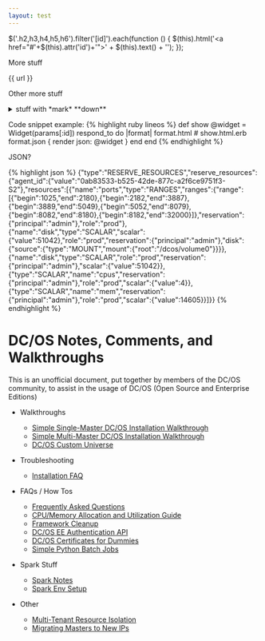 ```yaml
---
layout: test
---
```


$('.h2,h3,h4,h5,h6').filter('[id]').each(function () {
    $(this).html('<a href="#'+$(this).attr('id')+'">' + $(this).text() + '</a>');
});

More stuff

{{ url }}

Other more stuff

<details><summary>stuff with *mark* **down**</summary>

## _formatted_ **heading** with [a](link)

{% highlight ruby lineos %}
def show
  @widget = Widget(params[:id])
  respond_to do |format|
    format.html # show.html.erb
    format.json { render json: @widget }
  end
end
{% endhighlight %}

```
{{standard 3-backtick code block omitted from here due to escaping issues}}
```

Collapsible until here.
</details>

Code snippet example:
{% highlight ruby lineos %}
def show
  @widget = Widget(params[:id])
  respond_to do |format|
    format.html # show.html.erb
    format.json { render json: @widget }
  end
end
{% endhighlight %}

JSON?

{% highlight json %}
{"type":"RESERVE_RESOURCES","reserve_resources":{"agent_id":{"value":"0ab83533-b525-42de-877c-a2f6ce9751f3-S2"},"resources":[{"name":"ports","type":"RANGES","ranges":{"range":[{"begin":1025,"end":2180},{"begin":2182,"end":3887},{"begin":3889,"end":5049},{"begin":5052,"end":8079},{"begin":8082,"end":8180},{"begin":8182,"end":32000}]},"reservation":{"principal":"admin"},"role":"prod"},{"name":"disk","type":"SCALAR","scalar":{"value":51042},"role":"prod","reservation":{"principal":"admin"},"disk":{"source":{"type":"MOUNT","mount":{"root":"/dcos/volume0"}}}},{"name":"disk","type":"SCALAR","role":"prod","reservation":{"principal":"admin"},"scalar":{"value":51042}},{"type":"SCALAR","name":"cpus","reservation":{"principal":"admin"},"role":"prod","scalar":{"value":4}},{"type":"SCALAR","name":"mem","reservation":{"principal":"admin"},"role":"prod","scalar":{"value":14605}}]}}
{% endhighlight %}

# DC/OS Notes, Comments, and Walkthroughs

This is an unofficial document, put together by members of the DC/OS community, to assist in the usage of DC/OS (Open Source and Enterprise Editions)

* Walkthroughs
    * [Simple Single-Master DC/OS Installation Walkthrough](walkthroughs/single-master-setup.md)
    * [Simple Multi-Master DC/OS Installation Walkthrough](walkthroughs/multi-master-setup.md)
    * [DC/OS Custom Universe](walkthroughs/custom-universe.md)


* Troubleshooting
    * [Installation FAQ](troubleshooting/installation-faq.md)


* FAQs / How Tos
    * [Frequently Asked Questions](faqs/faq.md)
    * [CPU/Memory Allocation and Utilization Guide](faqs/utilization.md)
    * [Framework Cleanup](faqs/cleanup.md)
    * [DC/OS EE Authentication API](faqs/authentication.md)
    * [DC/OS Certificates for Dummies](faqs/certificates-for-dummies.md)
    * [Simple Python Batch Jobs](faqs/simple-python-batch-jobs.md)


* Spark Stuff
    * [Spark Notes](spark/spark.md)
    * [Spark Env Setup](spark/env.md)

* Other
    * [Multi-Tenant Resource Isolation](docs/multitenant-resource-isolation.md)
    * [Migrating Masters to New IPs](docs/master-replacement.md)

